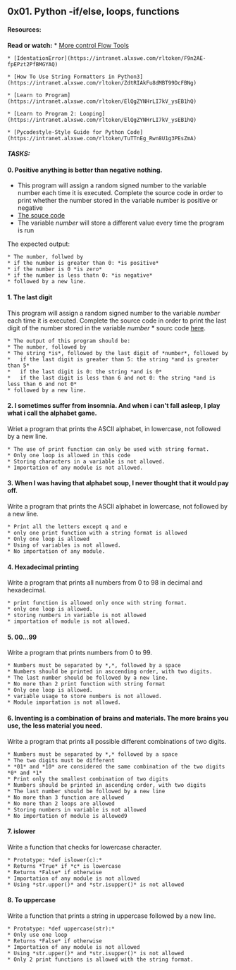 ## 0x01. Python -if/else, loops, functions
#### Resources:
**Read or watch:**
	* [More control Flow Tools](https://intranet.alxswe.com/rltoken/jpjs5EnZTpBLLEremJYjPQ)

	* [IdentationError](https://intranet.alxswe.com/rltoken/F9n2AE-fpEPzt2PfBMGYAQ)

	* [How To Use String Formatters in Python3](https://intranet.alxswe.com/rltoken/ZdtRIAkFu8dMBT99DcFBNg)

	* [Learn to Program](https://intranet.alxswe.com/rltoken/ElQgZYNHrLI7kV_ysEB1hQ)

	* [Learn to Program 2: Looping](https://intranet.alxswe.com/rltoken/ElQgZYNHrLI7kV_ysEB1hQ)

	* [Pycodestyle-Style Guide for Python Code](https://intranet.alxswe.com/rltoken/TuTTnEg_Rwn8U1g3PEsZmA)


#### *TASKS:*

#### 0. Positive anything is better than negative nothing.
* This program will assign a random signed number to the variable number each time it is executed.
	Complete the source code in order to print whether the number stored in the variable number
	 is positive or negative
* [The souce code](https://intranet.alxswe.com/rltoken/e4tR3cjFHqhelf4y485-zQ)
* The variable *number* will store a different value every time the program is run

The expected output:

	* The number, follwed by 
	* if the number is greater than 0: *is positive*
	* if the number is 0 *is zero*
	* if the number is less thatn 0: *is negative*
	* followed by a new line.


#### 1. The last digit
This program will assign a random signed number to the variable *number* each time it is executed. Complete the source code in order to print the last digit of the number stored in the variable *number*
	* sourc code [here](https://intranet.alxswe.com/rltoken/Vku0ZPFeDPuXUKD8nZ4mOQ).

	* The output of this program should be:
	* The number, followed by 
	* The string *is*, followed by the last digit of *number*, followed by 
	*	if the last digit is greater than 5: the string *and is greater than 5*
	*	if the last digit is 0: the string *and is 0*
	*	if the last digit is less than 6 and not 0: the string *and is less than 6 and not 0*
	* followed by a new line.


#### 2. I sometimes suffer from insomnia. And when i can't fall asleep, I play what i call the alphabet game.
Wriet a program that prints the ASCII alphabet, in lowercase, not followed by a new line.

	* The use of print function can only be used with string format.
	* Only one loop is allowed in this code
	* Storing characters in a variable is not allowed.
	* Importation of any module is not allowed.


#### 3. When I was having that alphabet soup, I never thought that it would pay off.
Write a program that prints the ASCII alphabet in lowercase, not followed by a new line.

	* Print all the letters except q and e
	* only one print function with a string format is allowed
	* Only one loop is allowed
	* Using of variables is not allowed.
	* No importation of any module.


#### 4. Hexadecimal printing
Write a program that prints all numbers from 0 to 98 in decimal and hexadecimal.

	* print function is allowed only once with string format.
	* only one loop is allowed.
	* storing numbers in variable is not allowed
	* importation of module is not allowed.


#### 5. 00...99
Write a program that prints numbers from 0 to 99.

	* Numbers must be separated by *,*, followed by a space
	* Numbers should be printed in asccending order, with two digits.
	* The last number should be followed by a new line.
	* No more than 2 print function with string format
	* Only one loop is allowed.
	* variable usage to store numbers is not allowed.
	* Module importation is not allowed.


#### 6. Inventing is a combination of brains and materials. The more brains you use, the less material you need.
Write a program that prints all possible different combinations of two digits.

	* Numbers must be separated by *,* followed by a space
	* The two digits must be different
	* *01* and *10* are considered the same combination of the two digits *0* and *1*
	* Print only the smallest combination of two digits
	* Numbers should be printed in ascending order, with two digits
	* The last number should be followed by a new line
	* No more than 3 function are allowed
	* No more than 2 loops are allowed
	* Storing numbers in variable is not allowed
	* No importation of module is allowed9


#### 7. islower
Write a function that checks for lowercase character.

	* Prototype: *def islower(c):*
	* Returns *True* if *c* is lowercase
	* Returns *False* if otherwise
	* Importation of any module is not allowed
	* Using *str.upper()* and *str.isupper()* is not allowed


#### 8. To uppercase
Write a function that prints a string in uppercase followed by a new line.

	* Prototype: *def uppercase(str):*
	* Only use one loop
	* Returns *False* if otherwise
	* Importation of any module is not allowed
	* Using *str.upper()* and *str.isupper()* is not allowed
	* Only 2 print functions is allowed with the string format.
